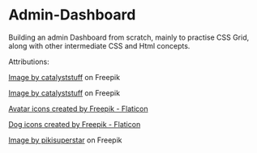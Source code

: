 # Admin-Dashboard

Building an admin Dashboard from scratch, mainly to practise CSS Grid, along with other intermediate CSS and Html concepts.


Attributions:

<a href="https://www.freepik.com/free-vector/cool-husky-dog-wearing-glasses-cartoon-vector-icon-illustration-animal-nature-icon-concept-isolated-premium-vector-flat-cartoon-style_18305599.htm#query=dog%20avatar&position=10&from_view=search&track=ais">Image by catalyststuff</a> on Freepik

<a href="https://www.freepik.com/free-vector/cute-shiba-inu-standing-cartoon-vector-icon-illustration-animal-nature-icon-concept-isolated_23558322.htm#query=dog%20avatar&position=9&from_view=search&track=ais">Image by catalyststuff</a> on Freepik

<a href="https://www.flaticon.com/free-icons/avatar" title="avatar icons">Avatar icons created by Freepik - Flaticon</a>

<a href="https://www.flaticon.com/free-icons/dog" title="dog icons">Dog icons created by Freepik - Flaticon</a>

<a href="https://www.freepik.com/free-vector/mysterious-mafia-man-smoking-cigarette_7074311.htm#query=avatar&position=1&from_view=keyword&track=sph">Image by pikisuperstar</a> on Freepik
